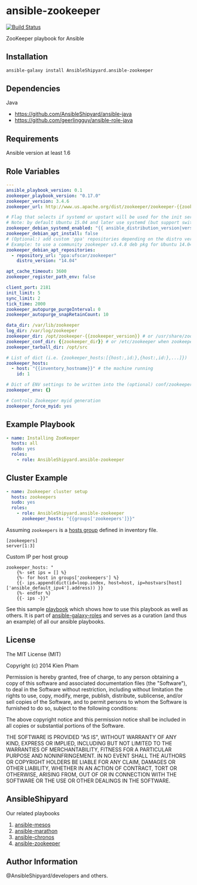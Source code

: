 ansible-zookeeper
=================

[![Build Status](https://travis-ci.org/AnsibleShipyard/ansible-zookeeper.svg?branch=master)](https://travis-ci.org/AnsibleShipyard/ansible-zookeeper)

ZooKeeper playbook for Ansible

Installation
-----------

```bash
ansible-galaxy install AnsibleShipyard.ansible-zookeeper
```

Dependencies
------------

Java

 - https://github.com/AnsibleShipyard/ansible-java
 - https://github.com/geerlingguy/ansible-role-java

Requirements
------------

Ansible version at least 1.6

Role Variables
--------------

```yaml
---
ansible_playbook_version: 0.1
zookeeper_playbook_version: "0.17.0"
zookeeper_version: 3.4.6
zookeeper_url: http://www.us.apache.org/dist/zookeeper/zookeeper-{{zookeeper_version}}/zookeeper-{{zookeeper_version}}.tar.gz

# Flag that selects if systemd or upstart will be used for the init service:
# Note: by default Ubuntu 15.04 and later use systemd (but support switch to upstart)
zookeeper_debian_systemd_enabled: "{{ ansible_distribution_version|version_compare(15.04, '>=') }}"
zookeeper_debian_apt_install: false
# (Optional:) add custom 'ppa' repositories depending on the distro version (only with debian_apt_install=true)
# Example: to use a community zookeeper v3.4.8 deb pkg for Ubuntu 14.04 (where latest official is v3.4.5)
zookeeper_debian_apt_repositories:
  - repository_url: "ppa:ufscar/zookeeper"
    distro_version: "14.04"

apt_cache_timeout: 3600
zookeeper_register_path_env: false

client_port: 2181
init_limit: 5
sync_limit: 2
tick_time: 2000
zookeeper_autopurge_purgeInterval: 0
zookeeper_autopurge_snapRetainCount: 10

data_dir: /var/lib/zookeeper
log_dir: /var/log/zookeeper
zookeeper_dir: /opt/zookeeper-{{zookeeper_version}} # or /usr/share/zookeeper when zookeeper_debian_apt_install is true
zookeeper_conf_dir: {{zookeeper_dir}} # or /etc/zookeeper when zookeeper_debian_apt_install is true
zookeeper_tarball_dir: /opt/src

# List of dict (i.e. {zookeeper_hosts:[{host:,id:},{host:,id:},...]})
zookeeper_hosts:
  - host: "{{inventory_hostname}}" # the machine running
    id: 1

# Dict of ENV settings to be written into the (optional) conf/zookeeper-env.sh
zookeeper_env: {}

# Controls Zookeeper myid generation
zookeeper_force_myid: yes
```

Example Playbook
----------------

```yaml
- name: Installing ZooKeeper
  hosts: all
  sudo: yes
  roles:
    - role: AnsibleShipyard.ansible-zookeeper
```

Cluster Example
----------------

```yaml
- name: Zookeeper cluster setup
  hosts: zookeepers
  sudo: yes
  roles:
    - role: AnsibleShipyard.ansible-zookeeper
      zookeeper_hosts: "{{groups['zookeepers']}}"
```

Assuming ```zookeepers``` is a [hosts group](http://docs.ansible.com/ansible/intro_inventory.html#group-variables) defined in inventory file.

```inventory
[zookeepers]
server[1:3]
```

Custom IP per host group

```
zookeeper_hosts: "
    {%- set ips = [] %}
    {%- for host in groups['zookeepers'] %}
    {{- ips.append(dict(id=loop.index, host=host, ip=hostvars[host]['ansible_default_ipv4'].address)) }}
    {%- endfor %}
    {{- ips -}}"
```

See this sample [playbook](https://github.com/AnsibleShipyard/ansible-galaxy-roles/blob/master/playbook.yml)
which shows how to use this playbook as well as others. It is part of [ansible-galaxy-roles](https://github.com/AnsibleShipyard/ansible-galaxy-roles) and
serves as a curation (and thus an example) of all our ansible playbooks.

License
-------

The MIT License (MIT)

Copyright (c) 2014 Kien Pham

Permission is hereby granted, free of charge, to any person obtaining a copy
of this software and associated documentation files (the "Software"), to deal
in the Software without restriction, including without limitation the rights
to use, copy, modify, merge, publish, distribute, sublicense, and/or sell
copies of the Software, and to permit persons to whom the Software is
furnished to do so, subject to the following conditions:

The above copyright notice and this permission notice shall be included in all
copies or substantial portions of the Software.

THE SOFTWARE IS PROVIDED "AS IS", WITHOUT WARRANTY OF ANY KIND, EXPRESS OR
IMPLIED, INCLUDING BUT NOT LIMITED TO THE WARRANTIES OF MERCHANTABILITY,
FITNESS FOR A PARTICULAR PURPOSE AND NONINFRINGEMENT. IN NO EVENT SHALL THE
AUTHORS OR COPYRIGHT HOLDERS BE LIABLE FOR ANY CLAIM, DAMAGES OR OTHER
LIABILITY, WHETHER IN AN ACTION OF CONTRACT, TORT OR OTHERWISE, ARISING FROM,
OUT OF OR IN CONNECTION WITH THE SOFTWARE OR THE USE OR OTHER DEALINGS IN THE
SOFTWARE.


AnsibleShipyard
-------

Our related playbooks

1. [ansible-mesos](https://github.com/AnsibleShipyard/ansible-mesos)
1. [ansible-marathon](https://github.com/AnsibleShipyard/ansible-marathon)
1. [ansible-chronos](https://github.com/AnsibleShipyard/ansible-chronos)
1. [ansible-zookeeper](https://github.com/AnsibleShipyard/ansible-zookeeper)

Author Information
------------------

@AnsibleShipyard/developers and others.
